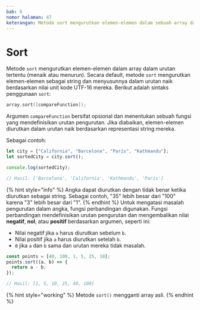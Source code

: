 ```yaml
---
bab: 6
nomor halaman: 47
keterangan: Metode sort mengurutkan elemen-elemen dalam sebuah array dalam urutan tertentu. Secara default, itu mengurutkan elemen-elemen sebagai string dan menyusunnya dalam urutan naik berdasarkan nilai unit kode UTF-16 mereka.
---
```


# Sort

Metode `sort` mengurutkan elemen-elemen dalam array dalam urutan tertentu (menaik atau menurun). Secara default, metode `sort` mengurutkan elemen-elemen sebagai string dan menyusunnya dalam urutan naik berdasarkan nilai unit kode UTF-16 mereka. Berikut adalah sintaks penggunaan `sort`:

```c
array.sort([compareFunction]);
```

Argumen `compareFunction` bersifat opsional dan menentukan sebuah fungsi yang mendefinisikan urutan pengurutan. Jika diabaikan, elemen-elemen diurutkan dalam urutan naik berdasarkan representasi string mereka.

Sebagai contoh:

```javascript
let city = ["California", "Barcelona", "Paris", "Kathmandu"];
let sortedCity = city.sort();

console.log(sortedCity);

// Hasil: ['Barcelona', 'California', 'Kathmandu', 'Paris']
```

{% hint style="info" %}
Angka dapat diurutkan dengan tidak benar ketika diurutkan sebagai string. Sebagai contoh, "35" lebih besar dari "100" karena "3" lebih besar dari "1".
{% endhint %}
Untuk mengatasi masalah pengurutan dalam angka, fungsi perbandingan digunakan. Fungsi perbandingan mendefinisikan urutan pengurutan dan mengembalikan nilai **negatif**, **nol**, atau **positif** berdasarkan argumen, seperti ini:

- Nilai negatif jika `a` harus diurutkan sebelum `b`.
- Nilai positif jika `a` harus diurutkan setelah `b`.
- `0` jika `a` dan `b` sama dan urutan mereka tidak masalah.

```javascript
const points = [40, 100, 1, 5, 25, 10];
points.sort((a, b) => {
  return a - b;
});

// Hasil: [1, 5, 10, 25, 40, 100]
```

{% hint style="working" %}
Metode `sort()` mengganti array asli.
{% endhint %}
